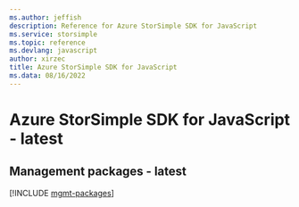 ```yaml
---
ms.author: jeffish
description: Reference for Azure StorSimple SDK for JavaScript
ms.service: storsimple
ms.topic: reference
ms.devlang: javascript
author: xirzec
title: Azure StorSimple SDK for JavaScript
ms.data: 08/16/2022
---
```

# Azure StorSimple SDK for JavaScript - latest

## Management packages - latest
[!INCLUDE [mgmt-packages](storsimple-mgmt-index.md)]